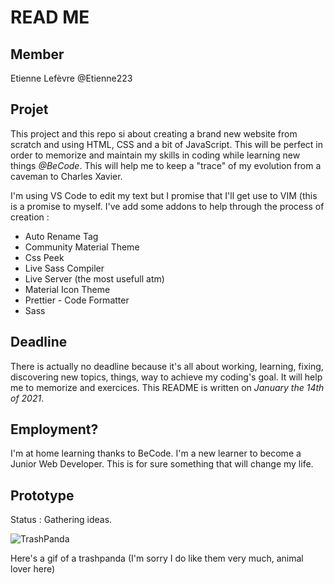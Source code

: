 # READ ME

## Member

Etienne Lefèvre @Etienne223

## Projet

This project and this repo si about creating a brand new website from scratch and using HTML, CSS and a bit of JavaScript. This will be perfect in order to memorize and maintain my skills in coding while learning new things _@BeCode_. This will help me to keep a "trace" of my evolution from a caveman to Charles Xavier.

I'm using VS Code to edit my text but I promise that I'll get use to VIM (this is a promise to myself. I've add some addons to help through the process of creation :

- Auto Rename Tag
- Community Material Theme
- Css Peek
- Live Sass Compiler
- Live Server (the most usefull atm)
- Material Icon Theme
- Prettier - Code Formatter
- Sass

## Deadline

There is actually no deadline because it's all about working, learning, fixing, discovering new topics, things, way to achieve my coding's goal. It will help me to memorize and exercices. This README is written on _January the 14th of 2021_.

## Employment?

I'm at home learning thanks to BeCode. I'm a new learner to become a Junior Web Developer. This is for sure something that will change my life.

## Prototype

Status : Gathering ideas.

![TrashPanda](https://media.giphy.com/media/vzkSu4oe620Tu/giphy.gif)

Here's a gif of a trashpanda (I'm sorry I do like them very much, animal lover here)
